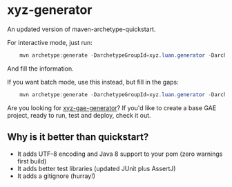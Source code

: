 # xyz-generator

An updated version of maven-archetype-quickstart.

For interactive mode, just run:

```java
    mvn archetype:generate -DarchetypeGroupId=xyz.luan.generator -DarchetypeArtifactId=xyz-generator -DarchetypeVersion=0.2.0
```

And fill the information.

If you want batch mode, use this instead, but fill in the gaps:

```java
    mvn archetype:generate -DarchetypeGroupId=xyz.luan.generator -DarchetypeArtifactId=xyz-generator -DarchetypeVersion=0.2.0 -DgroupId=<your.group.id> -DartifactId=<your-atifact-id> -Dversion=<your.version> -DinteractiveMode=false
```

Are you looking for [xyz-gae-generator](https://github.com/luanpotter/xyz-gae-generator)? If you'd like to create a base GAE project, ready to run, test and deploy, check it out.

## Why is it better than quickstart?

 * It adds UTF-8 encoding and Java 8 support to your pom (zero warnings first build)
 * It adds better test libraries (updated JUnit plus AssertJ)
 * It adds a gitignore (hurray!)
